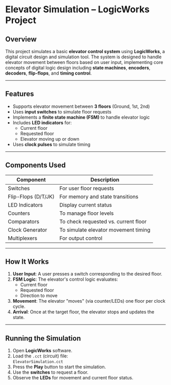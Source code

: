 # Elevator Simulation – LogicWorks Project

## Overview

This project simulates a basic **elevator control system** using **LogicWorks**, a digital circuit design and simulation tool. The system is designed to handle elevator movement between floors based on user input, implementing core concepts of digital logic design including **state machines**, **encoders**, **decoders**, **flip-flops**, and **timing control**.

---

## Features

- Supports elevator movement between **3 floors** (Ground, 1st, 2nd)
- Uses **input switches** to simulate floor requests
- Implements a **finite state machine (FSM)** to handle elevator logic
- Includes **LED indicators** for:
  - Current floor
  - Requested floor
  - Elevator moving up or down
- Uses **clock pulses** to simulate timing

---

## Components Used

| Component          | Description                          |
|--------------------|--------------------------------------|
| Switches           | For user floor requests              |
| Flip-Flops (D/T/JK)| For memory and state transitions     |
| LED Indicators     | Display current status               |
| Counters           | To manage floor levels               |
| Comparators        | To check requested vs. current floor |
| Clock Generator    | To simulate elevator movement timing |
| Multiplexers       | For output control                   |

---

## How It Works

1. **User Input**: A user presses a switch corresponding to the desired floor.
2. **FSM Logic**: The elevator's control logic evaluates:
   - Current floor
   - Requested floor
   - Direction to move
3. **Movement**: The elevator "moves" (via counter/LEDs) one floor per clock cycle.
4. **Arrival**: Once at the target floor, the elevator stops and updates the state.

---

## Running the Simulation

1. Open **LogicWorks** software.
2. Load the `.cct` (circuit) file:  
   `ElevatorSimulation.cct`
3. Press the **Play** button to start the simulation.
4. Use the **switches** to request a floor.
5. Observe the **LEDs** for movement and current floor status.





